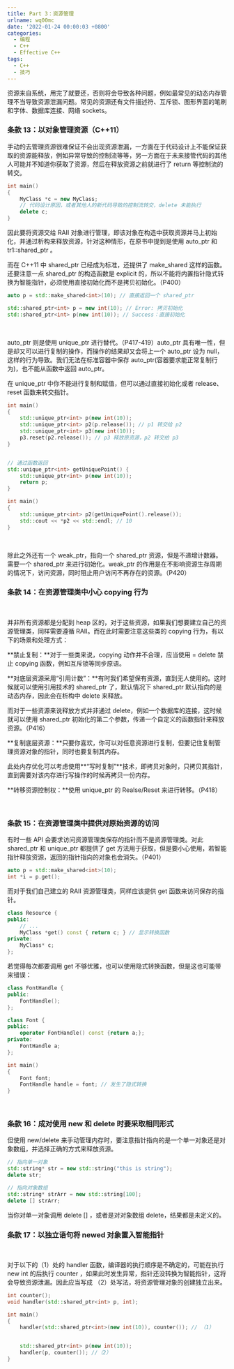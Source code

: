 ```yaml
---
title: Part 3：资源管理
urlname: wq00mc
date: '2022-01-24 00:00:03 +0800'
categories:
  - 编程
  - C++
  - Effective C++
tags:
  - C++
  - 技巧
---
```


资源来自系统，用完了就要还，否则将会导致各种问题，例如最常见的动态内存管理不当导致资源泄漏问题。常见的资源还有文件描述符、互斥锁、图形界面的笔刷和字体、数据库连接、网络 sockets。
​

<!-- more -->

### 条款 13：以对象管理资源（C++11）

手动的去管理资源很难保证不会出现资源泄漏，一方面在于代码设计上不能保证获取的资源能释放，例如异常导致的控制流等等，另一方面在于未来接管代码的其他人可能并不知道你获取了资源，然后在释放资源之前就进行了 return 等控制流的转交。

```cpp
int main()
{
    MyClass *c = new MyClass;
    // 代码设计原因，或者其他人的新代码导致的控制流转交，delete 未能执行
    delete c;
}

```

因此要将资源交给 RAII 对象进行管理，即该对象在构造中获取资源并马上初始化，并通过析构来释放资源，针对这种情形，在原书中提到是使用 auto_ptr 和 tr1::shared_ptr 。
​

而在 C++11 中 shared_ptr 已经成为标准，还提供了 make_shared 这样的函数。还要注意一点 shared_ptr 的构造函数是 explicit 的，所以不能将内置指针隐式转换为智能指针，必须使用直接初始化而不是拷贝初始化。（P400）

```cpp
auto p = std::make_shared<int>(10); // 直接返回一个 shared_ptr

std::shared_ptr<int> p = new int(10); // Error: 拷贝初始化
std::shared_ptr<int> p(new int(10)); // Success：直接初始化

```

​

auto_ptr 则是使用 unique_ptr 进行替代。（P417-419）auto_ptr 具有唯一性，但是却又可以进行复制的操作，而操作的结果却又会将上一个 auto_ptr 设为 null，这样的行为导致。我们无法在标准容器中保存 auto_ptr(容器要求能正常复制行为)，也不能从函数中返回 auto_ptr。
​

在 unique_ptr 中你不能进行复制和赋值，但可以通过直接初始化或者 release、reset 函数来转交指针。

```cpp
int main()
{
    std::unique_ptr<int> p(new int(10));
    std::unique_ptr<int> p2(p.release()); // p1 转交给 p2
    std::unique_ptr<int> p3(new int(10));
    p3.reset(p2.release()); // p3 释放原资源，p2 转交给 p3
}


// 通过函数返回
std::unique_ptr<int> getUniquePoint() {
    std::unique_ptr<int> p(new int(10));
    return p;
}

int main()
{
    std::unique_ptr<int> p2(getUniquePoint().release());
    std::cout << *p2 << std::endl; // 10
}

```

​

除此之外还有一个 weak_ptr，指向一个 shared_ptr 资源，但是不递增计数器。需要一个 shared_ptr 来进行初始化。weak_ptr 的作用是在不影响资源生存周期的情况下，访问资源，同时阻止用户访问不再存在的资源。（P420）
​

### 条款 14：在资源管理类中小心 copying 行为

​

并非所有资源都是分配到 heap 区的，对于这些资源，如果我们想要建立自己的资源管理类，同样需要遵循 RAII。而在此时需要注意这些类的 copying 行为，有以下的场景和处理方式：
​

**禁止复制：**对于一些类来说，copying 动作并不合理，应当使用 = delete 禁止 copying 函数，例如互斥锁等同步原语。
​

**对底层资源采用“引用计数”：**有时我们希望保有资源，直到无人使用的。这时候就可以使用引用技术的 shared_ptr 了，默认情况下 shared_ptr 默认指向的是动态内存，因此会在析构中 delete 来释放。
​

而对于一些资源来说释放方式并非通过 delete，例如一个数据库的连接，这时候就可以使用 shared_ptr 初始化的第二个参数，传递一个自定义的函数指针来释放资源。（P416）
​

**复制底层资源：**只要你喜欢，你可以对任意资源进行复制，但要记住复制管理资源对象的指针，同时也要复制其内存。
​

此处内存优化可以考虑使用**“写时复制”**技术，即拷贝对象时，只拷贝其指针，直到需要对该内存进行写操作的时候再拷贝一份内存。
​

**转移资源控制权：**使用 unique_ptr 的 Realse/Reset 来进行转移。（P418）
​

​

### 条款 15：在资源管理类中提供对原始资源的访问

有时一些 API 会要求访问资源管理类保存的指针而不是资源管理类。对此 shared_ptr 和 unique_ptr 都提供了 get 方法用于获取，但是要小心使用，若智能指针释放资源，返回的指针指向的对象也会消失。（P401）

```cpp
auto p = std::make_shared<int>(10);
int *i = p.get();
```

而对于我们自己建立的 RAII 资源管理类，同样应该提供 get 函数来访问保存的指针。

```cpp
class Resource {
public:
    // ...
    MyClass *get() const { return c; } // 显示转换函数
private:
    MyClass* c;
};
```

若觉得每次都要调用 get 不够优雅，也可以使用隐式转换函数，但是这也可能带来错误：

```cpp
class FontHandle {
public:
    FontHandle();
};

class Font {
public:
    operator FontHandle() const {return a;};
private:
    FontHandle a;
};

int main()
{
    Font font;
    FontHandle handle = font; // 发生了隐式转换
}
```

​

### 条款 16：成对使用 new 和 delete 时要采取相同形式

但使用 new/delete 来手动管理内存时，要注意指针指向的是一个单一对象还是对象数组，并选择正确的方式来释放资源。
​

```cpp
// 指向单一对象
std::string* str = new std::string("this is string");
delete str;

// 指向对象数组
std::string* strArr = new std::string[100];
delete [] strArr;
```

当你对单一对象调用 delete [] ，或者是对对象数组 delete，结果都是未定义的。
​

### 条款 17：以独立语句将 newed 对象置入智能指针

​

对于以下的（1）处的 handler 函数，编译器的执行顺序是不确定的，可能在执行 new int 的后执行 counter ，如果此时发生异常，指针还没转换为智能指针，这将会导致资源泄漏。因此应当写成 （2）处写法，将资源管理对象的创建独立出来。

```cpp
int counter();
void handler(std::shared_ptr<int> p, int);

int main()
{
    handler(std::shared_ptr<int>(new int(10)), counter()); // （1）


    std::shared_ptr<int> p(new int(10));
    handler(p, counter()); //（2）
}
```
